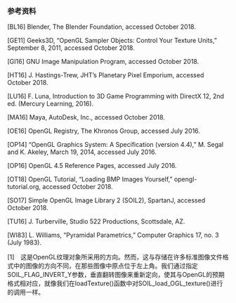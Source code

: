 ### 参考资料

[BL16] Blender, The Blender Foundation, accessed October 2018.

[GE11] Geeks3D, “OpenGL Sampler Objects: Control Your Texture Units,” September 8, 2011, accessed October 2018.

[GI16] GNU Image Manipulation Program, accessed October 2018.

[HT16] J. Hastings-Trew, JHT’s Planetary Pixel Emporium, accessed October 2018.

[LU16] F. Luna, Introduction to 3D Game Programming with DirectX 12, 2nd ed. (Mercury Learning, 2016).

[MA16] Maya, AutoDesk, Inc., accessed October 2018.

[OE16] OpenGL Registry, The Khronos Group, accessed July 2016.

[OP14] “OpenGL Graphics System: A Specification (version 4.4),” M. Segal and K. Akeley, March 19, 2014, accessed July 2016.

[OP16] OpenGL 4.5 Reference Pages, accessed July 2016.

[OT18] OpenGL Tutorial, “Loading BMP Images Yourself,” opengl-tutorial.org, accessed October 2018.

[SO17] Simple OpenGL Image Library 2 (SOIL2), SpartanJ, accessed October 2018.

[TU16] J. Turberville, Studio 522 Productions, Scottsdale, AZ.

[WI83] L. Williams, “Pyramidal Parametrics,” Computer Graphics 17, no. 3 (July 1983).

[1]　这是OpenGL纹理对象所采用的方向。然而，这与存储在许多标准图像文件格式中的图像的方向不同，在那些图像中原点位于左上角。我们通过指定SOIL_FLAG_INVERT_Y参数，垂直翻转图像来重新定向，使其与OpenGL的预期格式相对应，就像我们在loadTexture()函数中对SOIL_load_OGL_texture()进行的调用一样。



